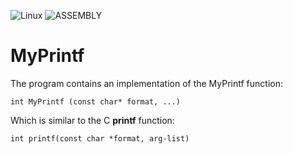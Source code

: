 ![Linux](https://img.shields.io/badge/Linux-FCC624?style=for-the-badge&logo=linux&logoColor=black)
![ASSEMBLY](https://img.shields.io/badge/_-ASM-6E4C13.svg?style=for-the-badge)

# MyPrintf

The program contains an implementation of the MyPrintf function:
```
int MyPrintf (const char* format, ...)
```
Which is similar to the C __printf__ function:
```
int printf(const char *format, arg-list)
```
